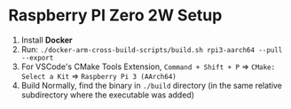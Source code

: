 # Raspberry PI Zero 2W Setup

1. Install **Docker**
2. Run: `./docker-arm-cross-build-scripts/build.sh rpi3-aarch64 --pull --export`
3. For VSCode's CMake Tools Extension, `Command + Shift + P` => `CMake: Select a Kit` => `Raspberry Pi 3 (AArch64)`
4. Build Normally, find the binary in `./build` directory (in the same relative subdirectory where the executable was added)